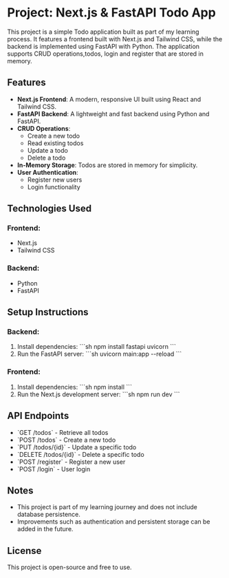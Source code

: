 # Project: Next.js & FastAPI Todo App

This project is a simple Todo application built as part of my learning process. It features a frontend built with Next.js and Tailwind CSS, while the backend is implemented using FastAPI with Python. The application supports CRUD operations,todos, login and register that are stored in memory.

## Features

- **Next.js Frontend**: A modern, responsive UI built using React and Tailwind CSS.
- **FastAPI Backend**: A lightweight and fast backend using Python and FastAPI.
- **CRUD Operations**:
  - Create a new todo
  - Read existing todos
  - Update a todo
  - Delete a todo
- **In-Memory Storage**: Todos are stored in memory for simplicity.
- **User Authentication**:
  - Register new users
  - Login functionality

## Technologies Used

### Frontend:

- Next.js
- Tailwind CSS

### Backend:

- Python
- FastAPI

## Setup Instructions

### Backend:

1. Install dependencies:
   \`\`\`sh
   npm install fastapi uvicorn
   \`\`\`
2. Run the FastAPI server:
   \`\`\`sh
   uvicorn main:app --reload
   \`\`\`

### Frontend:

1. Install dependencies:
   \`\`\`sh
   npm install
   \`\`\`
2. Run the Next.js development server:
   \`\`\`sh
   npm run dev
   \`\`\`

## API Endpoints

- \`GET /todos\` - Retrieve all todos
- \`POST /todos\` - Create a new todo
- \`PUT /todos/{id}\` - Update a specific todo
- \`DELETE /todos/{id}\` - Delete a specific todo
- \`POST /register\` - Register a new user
- \`POST /login\` - User login

## Notes

- This project is part of my learning journey and does not include database persistence.
- Improvements such as authentication and persistent storage can be added in the future.

## License

This project is open-source and free to use.
